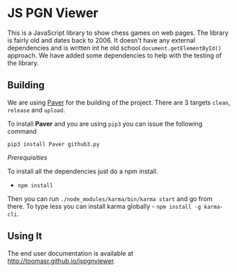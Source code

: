 JS PGN Viewer
=============

This is a JavaScript library to show chess games on web pages. The library is fairly old and dates back to 2006. It doesn't have any external dependencies and is written int he old school `document.getElementById()` approach. We have added some dependencies to help with the testing of the library.

Building
--------

We are using [Paver](https://github.com/paver/paver) for the building of the project. There are 3 targets `clean`, `release` and `upload`.

To install **Paver** and you are using `pip3` you can issue the following command

`pip3 install Paver github3.py`

*Prerequisities*

To install all the dependencies just do a npm install.

- `npm install`


Then you can run `./node_modules/karma/bin/karma start` and go from there. To type less you can install karma globally - `npm install -g karma-cli`.

Using It
----------

The end user documentation is available at http://toomasr.github.io/jspgnviewer.
